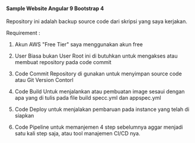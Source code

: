 #### Sample Website Angular 9 Bootstrap 4

Repository ini adalah backup source code dari skripsi yang saya kerjakan.

Requirement :
1. Akun AWS "Free Tier"
    saya menggunakan akun free

2. User Biasa bukan User Root
    ini di butuhkan untuk mengakses atau membuat repository pada code commit

3. Code Commit Repository
    di gunakan untuk menyimpan source code atau Git Version Contorl

4. Code Build
    Untuk menjalankan atau pembuatan image sesaui dengan apa yang di tulis pada file build specc.yml dan appspec.yml

5. Code Deploy
    untuk menjalakan pembaruan pada instance yang telah di siapkan

6. Code Pipeline
   untuk memanjemen 4 step sebelumnya aggar menjadi satu kali step saja, atau tool manajemen CI/CD nya.

   